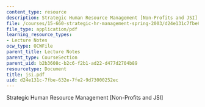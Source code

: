 ```yaml
---
content_type: resource
description: Strategic Human Resource Management [Non-Profits and JSI]
file: /courses/15-660-strategic-hr-management-spring-2003/d24e131c7fbe632e7fe29d73000252ec_jsi.pdf
file_type: application/pdf
learning_resource_types:
- Lecture Notes
ocw_type: OCWFile
parent_title: Lecture Notes
parent_type: CourseSection
parent_uid: b2b3608c-b2c6-f2b1-ad22-d477d2704b89
resourcetype: Document
title: jsi.pdf
uid: d24e131c-7fbe-632e-7fe2-9d73000252ec
---
```

Strategic Human Resource Management [Non-Profits and JSI]

